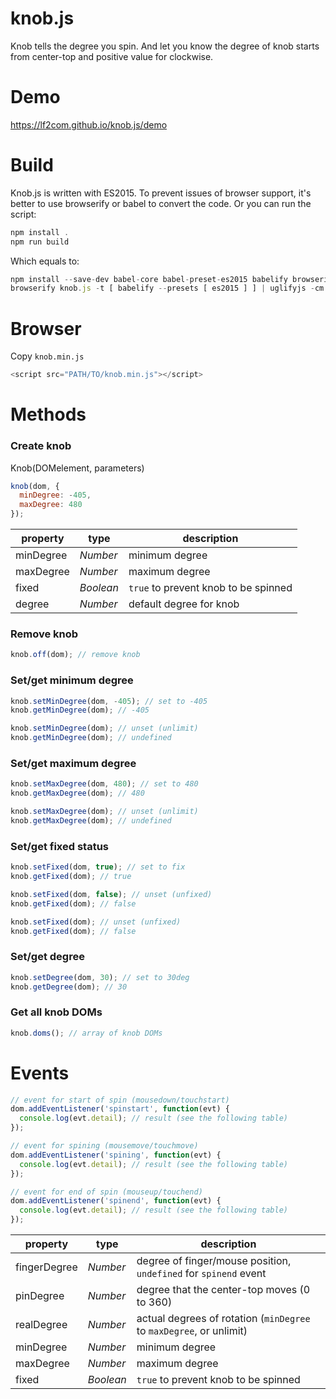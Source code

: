 # knob.js
Knob tells the degree you spin. And let you know the degree of knob starts from center-top and positive value for clockwise.

# Demo
https://lf2com.github.io/knob.js/demo

# Build
Knob.js is written with ES2015. To prevent issues of browser support, it's better to use browserify or babel to convert the code.
Or you can run the script:
```javascript
npm install .
npm run build
```
Which equals to:
```javascript
npm install --save-dev babel-core babel-preset-es2015 babelify browserify uglify-js
browserify knob.js -t [ babelify --presets [ es2015 ] ] | uglifyjs -cm > knob.min.js
```

# Browser
Copy `knob.min.js`
```javascript
<script src="PATH/TO/knob.min.js"></script>
```

# Methods
### Create knob
Knob(DOMelement, parameters)
```javascript
knob(dom, {
  minDegree: -405,
  maxDegree: 480
});
```
| property | type | description |
|-|-|-|
| minDegree | _Number_ | minimum degree |
| maxDegree | _Number_ | maximum degree |
| fixed | _Boolean_ | `true` to prevent knob to be spinned |
| degree | _Number_ | default degree for knob |

### Remove knob
```javascript
knob.off(dom); // remove knob
```

### Set/get minimum degree
```javascript
knob.setMinDegree(dom, -405); // set to -405
knob.getMinDegree(dom); // -405

knob.setMinDegree(dom); // unset (unlimit)
knob.getMinDegree(dom); // undefined
```

### Set/get maximum degree
```javascript
knob.setMaxDegree(dom, 480); // set to 480
knob.getMaxDegree(dom); // 480

knob.setMaxDegree(dom); // unset (unlimit)
knob.getMaxDegree(dom); // undefined
```

### Set/get fixed status
```javascript
knob.setFixed(dom, true); // set to fix
knob.getFixed(dom); // true

knob.setFixed(dom, false); // unset (unfixed)
knob.getFixed(dom); // false

knob.setFixed(dom); // unset (unfixed)
knob.getFixed(dom); // false
```

### Set/get degree
```javascript
knob.setDegree(dom, 30); // set to 30deg
knob.getDegree(dom); // 30
```

### Get all knob DOMs
```javascript
knob.doms(); // array of knob DOMs
```

# Events
```javascript
// event for start of spin (mousedown/touchstart)
dom.addEventListener('spinstart', function(evt) {
  console.log(evt.detail); // result (see the following table)
});

// event for spining (mousemove/touchmove)
dom.addEventListener('spining', function(evt) {
  console.log(evt.detail); // result (see the following table)
});

// event for end of spin (mouseup/touchend)
dom.addEventListener('spinend', function(evt) {
  console.log(evt.detail); // result (see the following table)
});
```

| property | type | description |
|-|-|-|
| fingerDegree | _Number_ | degree of finger/mouse position, `undefined` for `spinend` event |
| pinDegree | _Number_ | degree that the center-top moves (0 to 360) |
| realDegree | _Number_ | actual degrees of rotation (`minDegree` to `maxDegree`, or unlimit) |
| minDegree | _Number_ | minimum degree |
| maxDegree | _Number_ | maximum degree |
| fixed | _Boolean_ | `true` to prevent knob to be spinned |
